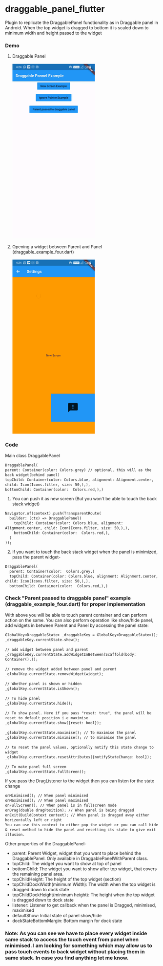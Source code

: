 # draggable_panel_flutter
Plugin to replicate the DraggablePanel functionality as in Draggable panel in Android.
When the top widget is dragged to bottom it is scaled down to minimum width and height passed to the widget

### Demo
1) Draggable Panel<br><br>
![Draggable Panel demo](./gif1.gif)<br><br>
2) Opening a widget between Parent and Panel (draggable_example_four.dart)<br><br>
![Draggable Panel demo](./gif2.gif)

### Code
Main class DraggablePanel
```
DraggablePanel(
parent: Container(color: Colors.grey) // optional, this will as the back widget(behind panel)
topChild: Container(color: Colors.blue, alignment: Alignment.center, child: Icon(Icons.filter, size: 50,),),
bottomChild: Container(color:  Colors.red,),)
```
1) You can push it as new screen (But you won't be able to touch the back stack widget)
```
Navigator.of(context).push(TransparentRoute(
  builder: (ctx) => DraggablePanel(
    topChild: Container(color: Colors.blue, alignment: Alignment.center, child: Icon(Icons.filter, size: 50,),),
    bottomChild: Container(color:  Colors.red,),
  )
));
```
2) If you want to touch the back stack widget when the panel is minimized, pass the parent widget-
```
DraggablePanel(
  parent: Container(color:  Colors.grey,)
  topChild: Container(color: Colors.blue, alignment: Alignment.center, child: Icon(Icons.filter, size: 50,),),
  bottomChild: Container(color:  Colors.red,),)
```
### Check "Parent passed to draggable panel" example (draggable_example_four.dart) for proper implementation

With above you will be able to touch parent container and can perform action on the same.
You can also perform operation like show/hide panel, add widgets in between Parent and Panel by accessing the panel state:
```
GlobalKey<DraggableState> _draggableKey = GlobalKey<DraggableState>();
_draggableKey.currentState.show();

// add widget between panel and parent
_draggableKey.currentState.addWidgetInBetween(Scaffold(body: Container(),));

// remove the widget added between panel and parent
_globalKey.currentState.removeWidget(widget);

// Whether panel is shown or hidden
_globalKey.currentState.isShown();

// To hide panel
_globalKey.currentState.hide();

// To show panel. Here if you pass "reset: true", the panel will be reset to default position i.e maximise
_globalKey.currentState.show({reset: bool});

_globalKey.currentState.maximise(); // To maximise the panel
_globalKey.currentState.minimise(); // to minimise the panel

// to reset the panel values, optionally notify this state change to widget
_globalKey.currentState.resetAttributes({notifyStateChange: bool});

// To make panel full screen
_globalKey.currentState.fullScreen();
```
If you pass the DragListener to the widget then you can listen for the state change
```
onMinimised(); // When panel minimised
onMaximised(); // When panel maximised
onFullScreen(); // When panel is in fullscreen mode
onDrag(double dragPosition); // When panel is being dragged
onExit(BuildContext context); // When panel is dragged away either horizontally left or right
You can use this context to either pop the widget or you can call hide & reset method to hide the panel and resetting its state to give exit illusion.
```

Other properties of the DraggablePanel-
  - parent: Parent Widget, widget that you want to place behind the DraggablePanel. Only available in DraggablePanelWithParent class.
  - topChild: The widget you want to show at top of panel
  - bottomChild: The widget you want to show after top widget, that covers the remaining panel area.
  - topChildHeight: The height of the top widget (section)
  - topChildDockWidth(minimum Width): The width when the top widget is dragged down to dock state
  - topChildDockHeight(minimum height): The height when the top widget is dragged down to dock state
  - listener: Listener to get callback when the panel is Dragged, minimised, maximised
  - defaultShow: Initial state of panel show/hide
  - dockStateBottomMargin: Bottom margin for dock state

### Note: As you can see we have to place every widget inside same stack to access the touch event from panel when minimised. I am looking for something which may allow us to pass touch events to back widget without placing them in same stack. In case you find anything let me know.